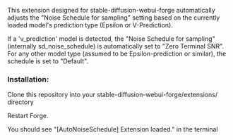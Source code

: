 This extension designed for stable-diffusion-webui-forge automatically adjusts the "Noise Schedule for sampling" setting based on the currently loaded model's prediction type (Epsilon or V-Prediction). 

If a 'v_prediction' model is detected, the "Noise Schedule for sampling" (internally sd_noise_schedule) is automatically set to "Zero Terminal SNR".
For any other model type (assumed to be Epsilon-prediction or similar), the schedule is set to "Default".


### Installation:


Clone this repository into your stable-diffusion-webui-forge/extensions/ directory

Restart Forge.

You should see "[AutoNoiseSchedule] Extension loaded." in the terminal

